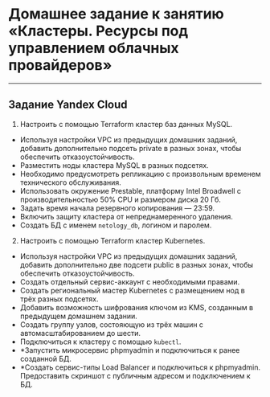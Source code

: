 # Домашнее задание к занятию «Кластеры. Ресурсы под управлением облачных провайдеров»

---
## Задание Yandex Cloud

1. Настроить с помощью Terraform кластер баз данных MySQL.

 - Используя настройки VPC из предыдущих домашних заданий, добавить дополнительно подсеть private в разных зонах, чтобы обеспечить отказоустойчивость. 
 - Разместить ноды кластера MySQL в разных подсетях.
 - Необходимо предусмотреть репликацию с произвольным временем технического обслуживания.
 - Использовать окружение Prestable, платформу Intel Broadwell с производительностью 50% CPU и размером диска 20 Гб.
 - Задать время начала резервного копирования — 23:59.
 - Включить защиту кластера от непреднамеренного удаления.
 - Создать БД с именем `netology_db`, логином и паролем.

2. Настроить с помощью Terraform кластер Kubernetes.

 - Используя настройки VPC из предыдущих домашних заданий, добавить дополнительно две подсети public в разных зонах, чтобы обеспечить отказоустойчивость.
 - Создать отдельный сервис-аккаунт с необходимыми правами. 
 - Создать региональный мастер Kubernetes с размещением нод в трёх разных подсетях.
 - Добавить возможность шифрования ключом из KMS, созданным в предыдущем домашнем задании.
 - Создать группу узлов, состояющую из трёх машин с автомасштабированием до шести.
 - Подключиться к кластеру с помощью `kubectl`.
 - *Запустить микросервис phpmyadmin и подключиться к ранее созданной БД.
 - *Создать сервис-типы Load Balancer и подключиться к phpmyadmin. Предоставить скриншот с публичным адресом и подключением к БД.
